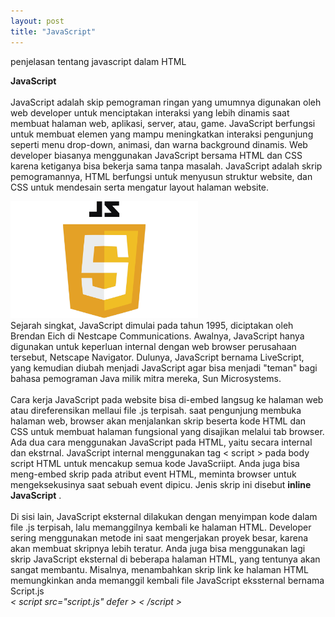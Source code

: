 ```yaml
---
layout: post
title: "JavaScript"
---
```


penjelasan tentang javascript dalam HTML

<b>JavaScript</b><br>
<br>JavaScript adalah skip pemograman ringan yang umumnya digunakan oleh web developer untuk menciptakan interaksi yang lebih dinamis saat membuat halaman web, aplikasi, server, atau, game. JavaScript berfungsi untuk membuat elemen yang mampu meningkatkan interaksi pengunjung seperti menu drop-down, animasi, dan warna background dinamis. Web developer biasanya menggunakan JavaScript bersama HTML dan CSS karena ketiganya bisa bekerja sama tanpa masalah. JavaScript adalah skrip pemogramannya, HTML berfungsi untuk menyusun struktur website, dan CSS untuk mendesain serta mengatur layout halaman website.
<br>

<img src="/assets/images/JavaScript-Logo.png" width="300" >

<br>
Sejarah singkat, JavaScript dimulai pada tahun 1995, diciptakan oleh Brendan Eich di Nestcape Communications. Awalnya, JavaScript hanya digunakan untuk keperluan internal dengan web browser perusahaan tersebut, Netscape Navigator. Dulunya, JavaScript bernama LiveScript, yang kemudian diubah menjadi JavaScript agar bisa menjadi "teman" bagi bahasa pemograman Java milik mitra mereka, Sun Microsystems.
<br><br>
Cara kerja JavaScript pada website bisa di-embed langsug ke halaman web atau direferensikan mellaui file .js terpisah. saat pengunjung membuka halaman web, browser akan menjalankan skrip beserta kode HTML dan CSS untuk membuat halaman fungsional yang disajikan melalui tab browser. Ada dua cara menggunakan JavaScript pada HTML, yaitu secara internal dan ekstrnal. JavaScript internal menggunakan tag < script > pada body script HTML untuk mencakup semua kode JavaScriipt. Anda juga bisa meng-embed skrip pada atribut event HTML, meminta browser untuk mengeksekusinya saat sebuah event dipicu. Jenis skrip ini disebut <b>inline JavaScript</b> .
<br><br>
Di sisi lain, JavaScript eksternal dilakukan dengan menyimpan kode dalam file .js terpisah, lalu memanggilnya kembali ke halaman HTML. Developer sering menggunakan metode ini saat mengerjakan proyek besar, karena akan membuat skripnya lebih teratur. Anda juga bisa menggunakan lagi skrip JavaScript eksternal di beberapa halaman HTML, yang tentunya akan sangat membantu. Misalnya, menambahkan skrip link ke halaman HTML memungkinkan anda memanggil kembali file JavaScript ekssternal bernama Script.js
<br><i>< script src="script.js" defer > < /script ></i>